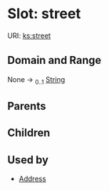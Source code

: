 
# Slot: street




URI: [ks:street](https://w3id.org/linkml/tests/kitchen_sink/street)


## Domain and Range

None &#8594;  <sub>0..1</sub> [String](types/String.md)

## Parents


## Children


## Used by

 * [Address](Address.md)
